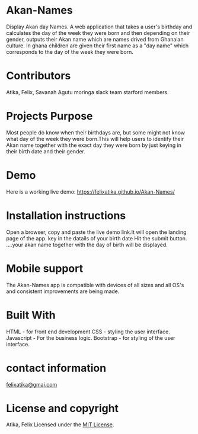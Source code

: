 # Akan-Names
Display Akan day Names. 
A web application that takes a user's birthday and calculates the day of the week they
were born and then depending on their gender, outputs their Akan name which are names drived from Ghanaian culture.
In ghana children are given their first name as a "day name" which corresponds to the day of the week 
they were born.

# Contributors
Atika, Felix, Savanah Agutu
moringa slack team starford members.

# Projects Purpose
Most people do know when their birthdays are, but some might not know what day of the week they were born.This will
help users to identify their Akan name together with the exact day they were born by just keying in their birth date and their
gender.

# Demo
Here is a working live demo: https://felixatika.github.io/Akan-Names/
# Installation instructions
Open a browser, copy and paste the live demo link.It will open the landing page of the app.
key in the datails of your birth date
Hit the submit button.
....your akan name together with the day of birth will be displayed.

# Mobile support
The Akan-Names app is compatible with devices of all sizes and all OS's and consistent improvements are being made.
# Built With
HTML - for front end development
CSS - styling the user interface.
Javascript - For the business logic.
Bootstrap - for styling of the user interface.
# contact information
felixatika@gmai.com

# License and copyright
Atika, Felix
Licensed under the [MIT License](LICENSE).

